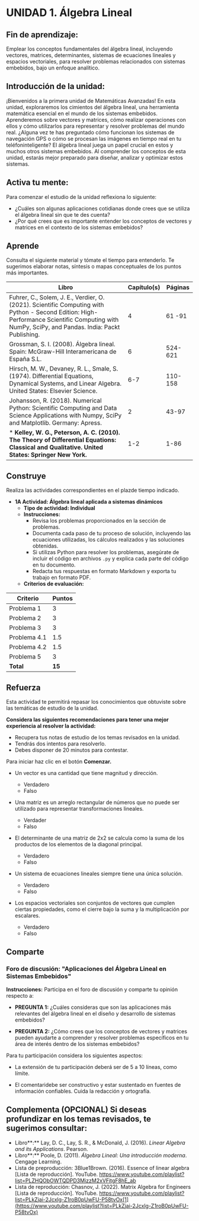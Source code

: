 # UNIDAD 1. Álgebra Lineal                                    

##  **Fin de aprendizaje:** 

Emplear los conceptos fundamentales del  álgebra lineal, incluyendo vectores, matrices, determinantes, sistemas de  ecuaciones lineales y espacios vectoriales, para resolver problemas  relacionados con sistemas embebidos, bajo un enfoque analítico.

##  **Introducción de la  unidad:**  

¡Bienvenidos a la primera unidad de Matemáticas  Avanzadas! En esta unidad, exploraremos los cimientos del álgebra lineal, una  herramienta matemática esencial en el mundo de los sistemas embebidos.  Aprenderemos sobre vectores y matrices, cómo realizar operaciones con ellos y  cómo utilizarlos para representar y resolver problemas del mundo real.    ¿Alguna vez te has preguntado cómo funcionan los sistemas de  navegación GPS o cómo se procesan las imágenes en tiempo real en tu teléfoninteligente? El álgebra lineal juega un papel crucial en estos y muchos otros  sistemas embebidos. Al comprender los conceptos de esta unidad, estarás mejor  preparado para diseñar, analizar y optimizar estos sistemas.

##  **Activa tu mente:**  

Para comenzar  el estudio de la unidad reflexiona lo siguiente:   

- ¿Cuáles son algunas aplicaciones cotidianas  donde crees que se utiliza el álgebra lineal sin que te des cuenta?   
- ¿Por qué crees que es importante entender los  conceptos de vectores y matrices en el contexto de los sistemas embebidos?

## **Aprende**  

Consulta el siguiente material y tómate el tiempo para entenderlo.  Te sugerimos elaborar notas, síntesis o mapas conceptuales de los puntos más  importantes.     

| Libro | Capítulo(s) | Páginas |
|-----|--------|-----|
| Fuhrer,       C., Solem, J. E., Verdier, O. (2021). Scientific Computing with Python -       Second Edition: High-Performance Scientific Computing with NumPy, SciPy,       and Pandas. India: Packt Publishing.   | 4 | 61 -91 |
| Grossman,       S. I. (2008). Álgebra lineal. Spain:       McGraw-Hill Interamericana de España S.L.  |6|524- 621|
|  Hirsch, M. W., Devaney, R. L., Smale, S. (1974). Differential Equations, Dynamical Systems, and Linear Algebra. United States: Elsevier Science.  |6-7|110-158|
| Johansson,       R. (2018). Numerical Python: Scientific Computing and Data Science       Applications with Numpy, SciPy and Matplotlib. Germany: Apress.  |2|43-97|
| \* **Kelley, W. G., Peterson, A. C. (2010).       The Theory of Differential Equations: Classical and Qualitative. United States: Springer New York.** |1-2|1-86|

## Construye

 Realiza las actividades correspondientes en el plazde tiempo indicado.     

- **1A Actividad: Álgebra lineal aplicada a sistemas dinámicos**   
	- **Tipo de actividad: Individual**
    - **Instrucciones:**
        - Revisa los problemas proporcionados en la sección de problemas.
        - Documenta cada paso de tu proceso de solución, incluyendo las ecuaciones utilizadas, los cálculos realizados y las soluciones obtenidas.
        - Si utilizas Python para resolver los problemas, asegúrate de incluir el código en archivos `.py` y explica cada parte del código en tu documento.
        - Redacta tus respuestas en formato Markdown y exporta tu trabajo en formato PDF.
	- **Criterios de evaluación:**
    
| Criterio     | Puntos |
| ------------ | ------ |
| Problema 1   | 3      |
| Problema 2   | 3      |
| Problema 3   | 3      |
| Problema 4.1 | 1.5    |
| Problema 4.2 | 1.5    |
| Problema 5   | 3      |
| **Total**    | **15** |




## **Refuerza**  

Esta  actividad te permitirá repasar los conocimientos que obtuviste sobre las  temáticas de estudio de la unidad.  

**Considera las siguientes  recomendaciones para tener una mejor experiencia al resolver la actividad:**  

- Recupera tus notas de  estudio de los temas revisados en la unidad.  
- Tendrás dos intentos  para resolverlo.  
- Debes disponer de 20  minutos para contestar.     

Para  iniciar haz clic en el botón **Comenzar.**

- Un vector es una cantidad que tiene magnitud y dirección.  

  - Verdadero  	
  - Falso
- Una matriz es un arreglo rectangular de números que no puede ser  utilizado para representar transformaciones lineales.  
  - Verdader
  - Falso  
- El determinante de una matriz de 2x2 se calcula como la suma de los  productos de los elementos de la diagonal principal. 
  - Verdadero
  - Falso  
- Un sistema de ecuaciones lineales siempre tiene una única solución.  
  - Verdadero
  - Falso  
- Los espacios vectoriales son conjuntos de vectores que cumplen ciertas  propiedades, como el cierre bajo la suma y la multiplicación por escalares.  
  - Verdadero  
  - Falso


##  **Comparte**

### **Foro de discusión: "Aplicaciones del  Álgebra Lineal en Sistemas Embebidos"** 

 **Instrucciones:**  Participa en  el foro de discusión y comparte tu opinión respecto a:  

- **PREGUNTA 1:** ¿Cuáles consideras que son las aplicaciones más relevantes del  álgebra lineal en el diseño y desarrollo de sistemas embebidos?  

- **PREGUNTA 2:** ¿Cómo crees que los conceptos de vectores y matrices pueden  ayudarte a comprender y resolver problemas específicos en tu área de interés  dentro de los sistemas embebidos?  

  

Para tu  participación considera los siguientes aspectos:     

- La extensión  de tu participación deberá ser de 5 a 10 líneas, como límite.     

- El comentaridebe ser constructivo y estar sustentado en fuentes de información  confiables. Cuida la redacción y ortografía.

##  **Complementa** **(OPCIONAL)**  Si deseas profundizar en los temas revisados,  te sugerimos consultar:

 - Libro**:**  Lay, D. C., Lay, S. R., & McDonald, J. (2016). *Linear Algebra and its Applications*. Pearson.  
 - Libro**:** Poole, D. (2011). *Álgebra Lineal: Una introducción moderna*.  Cengage Learning.
 - Lista de preproducción: 3Blue1Brown. (2016). Essence of linear algebra [Lista de reproducción]. YouTube. https://www.youtube.com/playlist?list=PLZHQObOWTQDPD3MizzM2xVFitgF8hE_ab
 - Lista de reproducción: Chasnov, J. (2022). Matrix Algebra for Engineers [Lista de reproducción]. YouTube. https://www.youtube.com/playlist?list=PLkZjai-2Jcxlg-Z1roB0pUwFU-P58tvOx[1](https://www.youtube.com/playlist?list=PLkZjai-2Jcxlg-Z1roB0pUwFU-P58tvOx)

